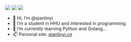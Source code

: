 ![](https://komarev.com/ghpvc/?username=qianlinyi&color=brightgreen)
![](https://img.shields.io/badge/dynamic/json?color=brightgreen&label=stars&query=%24.stars&url=https%3A%2F%2Fapi.github-star-counter.workers.dev%2Fuser%2Fqianlinyi)
![](https://img.shields.io/github/followers/qianlinyi?color=brightgreen)

- 👋 Hi, I’m @qianlinyi
- 👀 I’m a student in HHU and interested in programming
- 🌱 I’m currently learning Python and Golang...
- 📫 Personal site: [qianlinyi.cn](https://qianlinyi.cn/)

<!---
qianlinyi/qianlinyi is a ✨ special ✨ repository because its `README.md` (this file) appears on your GitHub profile.
You can click the Preview link to take a look at your changes.
--->
